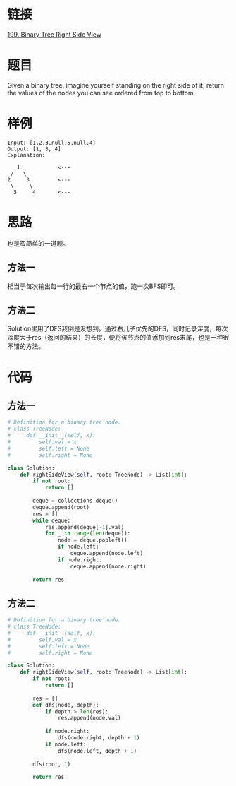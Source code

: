 # 链接
[199. Binary Tree Right Side View](https://leetcode.com/problems/binary-tree-right-side-view/)

# 题目
Given a binary tree, imagine yourself standing on the right side of it, return the values of the nodes you can see ordered from top to bottom.

# 样例
```
Input: [1,2,3,null,5,null,4]
Output: [1, 3, 4]
Explanation:

   1            <---
 /   \
2     3         <---
 \     \
  5     4       <---
```

# 思路
也是蛮简单的一道题。

## 方法一
相当于每次输出每一行的最右一个节点的值，跑一次BFS即可。

## 方法二
Solution里用了DFS我倒是没想到。通过右儿子优先的DFS，同时记录深度，每次深度大于res（返回的结果）的长度，便将该节点的值添加到res末尾，也是一种很不错的方法。

# 代码
## 方法一
```python
# Definition for a binary tree node.
# class TreeNode:
#     def __init__(self, x):
#         self.val = x
#         self.left = None
#         self.right = None

class Solution:
    def rightSideView(self, root: TreeNode) -> List[int]:
        if not root:
            return []
        
        deque = collections.deque()
        deque.append(root)
        res = []
        while deque:
            res.append(deque[-1].val)
            for _ in range(len(deque)):
                node = deque.popleft()
                if node.left:
                    deque.append(node.left)
                if node.right:
                    deque.append(node.right)
                    
        return res
```

## 方法二
```python
# Definition for a binary tree node.
# class TreeNode:
#     def __init__(self, x):
#         self.val = x
#         self.left = None
#         self.right = None

class Solution:
    def rightSideView(self, root: TreeNode) -> List[int]:
        if not root:
            return []
        
        res = []
        def dfs(node, depth):
            if depth > len(res):
                res.append(node.val)
                
            if node.right:
                dfs(node.right, depth + 1)
            if node.left:
                dfs(node.left, depth + 1)
                
        dfs(root, 1)
        
        return res
```